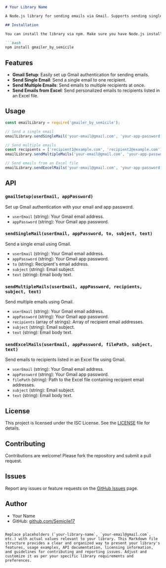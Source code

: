 

```markdown
# Your Library Name

A Node.js library for sending emails via Gmail. Supports sending single emails, multiple emails, and emails from Excel sheets.

## Installation

You can install the library via npm. Make sure you have Node.js installed.

```bash
npm install gmailer_by_semicile
```

## Features

- **Gmail Setup**: Easily set up Gmail authentication for sending emails.
- **Send Single Email**: Send a single email to one recipient.
- **Send Multiple Emails**: Send emails to multiple recipients at once.
- **Send Emails from Excel**: Send personalized emails to recipients listed in an Excel file.

## Usage

```javascript
const emailLibrary = require('gmailer_by_semicile');

// Send a single email
emailLibrary.sendSingleMail('your-email@gmail.com', 'your-app-password', 'recipient@example.com', 'Test Subject', 'Test Body');

// Send multiple emails
const recipients = ['recipient1@example.com', 'recipient2@example.com'];
emailLibrary.sendMultipleMails('your-email@gmail.com', 'your-app-password', recipients, 'Test Subject', 'Test Body');

// Send emails from an Excel file
emailLibrary.sendExcelMails('your-email@gmail.com', 'your-app-password', 'path/to/your/excel/file.xlsx', 'Test Subject', 'Test Body');
```

## API

### `gmailSetup(userEmail, appPassword)`

Set up Gmail authentication with your email and app password.

- `userEmail` (string): Your Gmail email address.
- `appPassword` (string): Your Gmail app password.

### `sendSingleMail(userEmail, appPassword, to, subject, text)`

Send a single email using Gmail.

- `userEmail` (string): Your Gmail email address.
- `appPassword` (string): Your Gmail app password.
- `to` (string): Recipient's email address.
- `subject` (string): Email subject.
- `text` (string): Email body text.

### `sendMultipleMails(userEmail, appPassword, recipients, subject, text)`

Send multiple emails using Gmail.

- `userEmail` (string): Your Gmail email address.
- `appPassword` (string): Your Gmail app password.
- `recipients` (array of strings): Array of recipient email addresses.
- `subject` (string): Email subject.
- `text` (string): Email body text.

### `sendExcelMails(userEmail, appPassword, filePath, subject, text)`

Send emails to recipients listed in an Excel file using Gmail.

- `userEmail` (string): Your Gmail email address.
- `appPassword` (string): Your Gmail app password.
- `filePath` (string): Path to the Excel file containing recipient email addresses.
- `subject` (string): Email subject.
- `text` (string): Email body text.

## License

This project is licensed under the ISC License. See the [LICENSE](LICENSE) file for details.

## Contributing

Contributions are welcome! Please fork the repository and submit a pull request.

## Issues

Report any issues or feature requests on the [GitHub Issues](https://github.com/Semicile17/Gmailer/issues) page.

## Author

- Your Name
- GitHub: [github.com/Semicile17](https://github.com/Gmailer)
```

Replace placeholders (`your-library-name`, `your-email@gmail.com`, etc.) with actual values relevant to your library. This Markdown file structure provides a clear and organized way to present your library's features, usage examples, API documentation, licensing information, and guidelines for contributing and reporting issues. Adjust and customize it as per your specific library requirements and preferences.